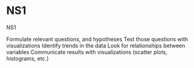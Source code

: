 # NS1
NS1

Formulate relevant questions, and hypotheses
Test those questions with visualizations
Identify trends in the data
Look for relationships between variables
Communicate results with visualizations (scatter plots, histograms, etc.)
